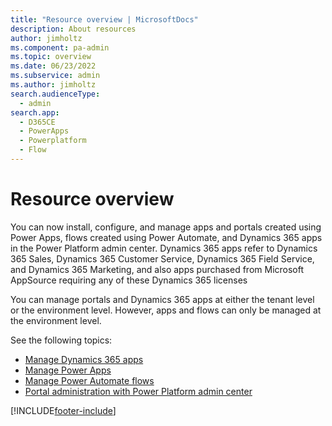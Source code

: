 ```yaml
---
title: "Resource overview | MicrosoftDocs"
description: About resources
author: jimholtz
ms.component: pa-admin
ms.topic: overview
ms.date: 06/23/2022
ms.subservice: admin
ms.author: jimholtz 
search.audienceType: 
  - admin
search.app:
  - D365CE
  - PowerApps
  - Powerplatform
  - Flow
---
```

# Resource overview

<!-- This was created for fwlink 2126968. Don't delete. -->

You can now install, configure, and manage apps and portals created using Power Apps, flows created using Power Automate, and Dynamics 365 apps in the Power Platform admin center. Dynamics 365 apps refer to Dynamics 365 Sales, Dynamics 365 Customer Service, Dynamics 365 Field Service, and Dynamics 365 Marketing, and also apps purchased from Microsoft AppSource requiring any of these Dynamics 365 licenses

You can manage portals and Dynamics 365 apps at either the tenant level or the environment level. However, apps and flows can only be managed at the environment level.

See the following topics:

- [Manage Dynamics 365 apps](manage-apps.md)
- [Manage Power Apps](admin-manage-apps.md)
- [Manage Power Automate flows](manage-power-automate.md)
- [Portal administration with Power Platform admin center](/powerapps/maker/portals/admin/power-platform-admin-center) 


[!INCLUDE[footer-include](../includes/footer-banner.md)]
